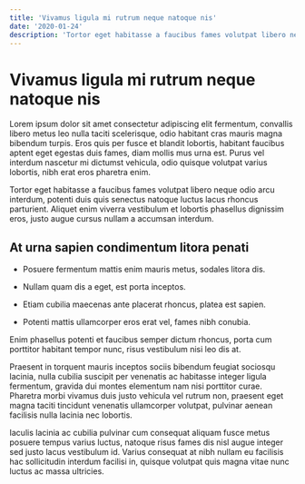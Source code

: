 ```yaml
---
title: 'Vivamus ligula mi rutrum neque natoque nis'
date: '2020-01-24'
description: 'Tortor eget habitasse a faucibus fames volutpat libero neque odio arcu interdum, potenti duis quis senectus natoque luctus lacus rhoncus parturient.'
---
```


# Vivamus ligula mi rutrum neque natoque nis

Lorem ipsum dolor sit amet consectetur adipiscing elit fermentum, convallis libero metus leo nulla taciti scelerisque, odio habitant cras mauris magna bibendum turpis. Eros quis per fusce et blandit lobortis, habitant faucibus aptent eget egestas duis fames, diam mollis mus urna est. Purus vel interdum nascetur mi dictumst vehicula, odio quisque volutpat varius lobortis, nibh erat eros pharetra enim. 

Tortor eget habitasse a faucibus fames volutpat libero neque odio arcu interdum, potenti duis quis senectus natoque luctus lacus rhoncus parturient. Aliquet enim viverra vestibulum et lobortis phasellus dignissim eros, justo augue cursus nullam a accumsan interdum. 

## At urna sapien condimentum litora penati

- Posuere fermentum mattis enim mauris metus, sodales litora dis.

- Nullam quam dis a eget, est porta inceptos.

- Etiam cubilia maecenas ante placerat rhoncus, platea est sapien.

- Potenti mattis ullamcorper eros erat vel, fames nibh conubia.

Enim phasellus potenti et faucibus semper dictum rhoncus, porta cum porttitor habitant tempor nunc, risus vestibulum nisi leo dis at. 

Praesent in torquent mauris inceptos sociis bibendum feugiat sociosqu lacinia, nulla cubilia suscipit per venenatis ac habitasse integer ligula fermentum, gravida dui montes elementum nam nisi porttitor curae. Pharetra morbi vivamus duis justo vehicula vel rutrum non, praesent eget magna taciti tincidunt venenatis ullamcorper volutpat, pulvinar aenean facilisis nulla lacinia nec lobortis. 

Iaculis lacinia ac cubilia pulvinar cum consequat aliquam fusce metus posuere tempus varius luctus, natoque risus fames dis nisl augue integer sed justo lacus vestibulum id. Varius consequat at nibh nullam eu facilisis hac sollicitudin interdum facilisi in, quisque volutpat quis magna vitae nunc luctus ac massa ultricies. 